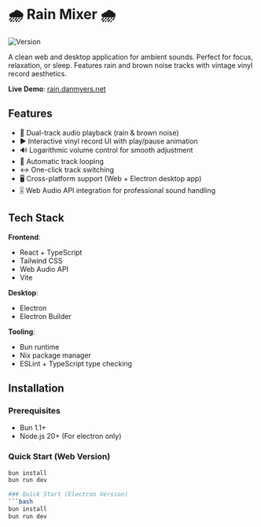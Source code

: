 # 🌧️ Rain Mixer 🌧️

![Version](https://img.shields.io/badge/version-0.0.2-blue.svg?cacheSeconds=2592000)

A clean web and desktop application for ambient sounds. Perfect for focus, relaxation, or sleep. Features rain and brown noise tracks with vintage vinyl record aesthetics.

**Live Demo**: [rain.danmyers.net](https://rain.danmyers.net)

## Features

- 🎵 Dual-track audio playback (rain & brown noise)
- ▶️ Interactive vinyl record UI with play/pause animation
- 🔊 Logarithmic volume control for smooth adjustment
- 🔁 Automatic track looping
- ↔️ One-click track switching
- 🖥️ Cross-platform support (Web + Electron desktop app)
- 🎚️ Web Audio API integration for professional sound handling

## Tech Stack

**Frontend**:
- React + TypeScript
- Tailwind CSS
- Web Audio API
- Vite

**Desktop**:
- Electron
- Electron Builder

**Tooling**:
- Bun runtime
- Nix package manager
- ESLint + TypeScript type checking

## Installation

### Prerequisites
- Bun 1.1+
- Node.js 20+ (For electron only)

### Quick Start (Web Version)
```bash
bun install
bun run dev

### Quick Start (Electron Version)
```bash
bun install
bun run dev
